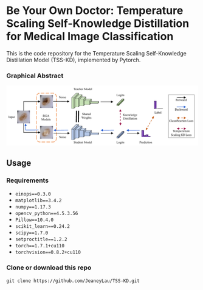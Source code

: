 # Be Your Own Doctor: Temperature Scaling Self-Knowledge Distillation for Medical Image Classification
This is the code repository for the Temperature Scaling Self-Knowledge Distillation Model (TSS-KD), implemented by Pytorch. 


### Graphical Abstract
<div align="center" >
  <img src="https://github.com/JeaneyLau/TSS-KD/blob/main/image/Abstract.jpg">
</div>

## Usage

### Requirements

- `einops==0.3.0`
- `matplotlib==3.4.2`
- `numpy==1.17.3`
- `opencv_python==4.5.3.56`
- `Pillow==10.4.0`
- `scikit_learn==0.24.2`
- `scipy==1.7.0`
- `setproctitle==1.2.2`
- `torch==1.7.1+cu110`
- `torchvision==0.8.2+cu110`

### Clone or download this repo
```
git clone https://github.com/JeaneyLau/TSS-KD.git
```
